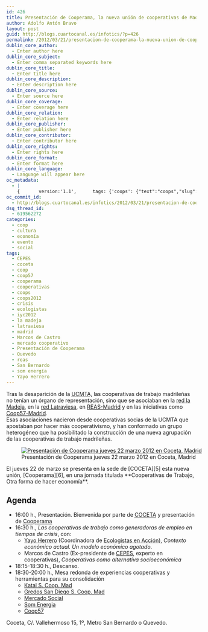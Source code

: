```yaml
---
id: 426
title: Presentación de Cooperama, la nueva unión de cooperativas de Madrid
author: Adolfo Antón Bravo
layout: post
guid: http://blogs.cuartocanal.es/infotics/?p=426
permalink: /2012/03/21/presentacion-de-cooperama-la-nueva-union-de-cooperativas-de-madrid/
dublin_core_author:
  - Enter author here
dublin_core_subject:
  - Enter comma separated keywords here
dublin_core_title:
  - Enter title here
dublin_core_description:
  - Enter description here
dublin_core_source:
  - Enter source here
dublin_core_coverage:
  - Enter coverage here
dublin_core_relation:
  - Enter relation here
dublin_core_publisher:
  - Enter publisher here
dublin_core_contributor:
  - Enter contributor here
dublin_core_rights:
  - Enter rights here
dublin_core_format:
  - Enter format here
dublin_core_language:
  - Language will appear here
oc_metadata:
  - |
    {		version:'1.1',		tags: {'coops': {"text":"coops","slug":"coops","source":null,"bucketName":"current","bucketPlacement":"auto","_className":"Tag"}, 'coop': {"text":"coop","slug":"coop","source":null,"bucketName":"current","bucketPlacement":"auto","_className":"Tag"}, 'coops2012': {"text":"coops2012","slug":"coops2012","source":null,"bucketName":"current","bucketPlacement":"auto","_className":"Tag"}, 'cooperativas': {"text":"cooperativas","slug":"cooperativas","source":null,"bucketName":"current","bucketPlacement":"auto","_className":"Tag"}, 'iyc2012': {"text":"iyc2012","slug":"iyc2012","source":null,"bucketName":"current","bucketPlacement":"auto","_className":"Tag"}, 'cooperama': {"text":"cooperama","slug":"cooperama","source":null,"bucketName":"current","bucketPlacement":"auto","_className":"Tag"}, 'madrid': {"text":"madrid","slug":"madrid","source":null,"bucketName":"current","bucketPlacement":"auto","_className":"Tag"}, 'reas': {"text":"reas","slug":"reas","source":null,"bucketName":"current","bucketPlacement":"auto","_className":"Tag"}, 'latraviesa': {"text":"latraviesa","slug":"latraviesa","source":null,"bucketName":"current","bucketPlacement":"auto","_className":"Tag"}, 'la-madeja': {"text":"la madeja","slug":"la-madeja","source":null,"bucketName":"current","bucketPlacement":"auto","_className":"Tag"}, 'coop57': {"text":"coop57","slug":"coop57","source":null,"bucketName":"current","bucketPlacement":"auto","_className":"Tag"}, 'coceta': {"text":"coceta","slug":"coceta","source":null,"bucketName":"current","bucketPlacement":"auto","_className":"Tag"}, 'ecologistas': {"text":"ecologistas","slug":"ecologistas","source":null,"bucketName":"current","bucketPlacement":"auto","_className":"Tag"}, 'som-energa': {"text":"som energía","slug":"som-energa","source":null,"bucketName":"current","bucketPlacement":"auto","_className":"Tag"}, 'crisis': {"text":"crisis","slug":"crisis","source":null,"bucketName":"current","bucketPlacement":"auto","_className":"Tag"}, 'mercado-cooperativo': {"text":"mercado cooperativo","slug":"mercado-cooperativo","source":null,"bucketName":"current","bucketPlacement":"auto","_className":"Tag"}}	}
oc_commit_id:
  - http://blogs.cuartocanal.es/infotics/2012/03/21/presentacion-de-cooperama-la-nueva-union-de-cooperativas-de-madrid/1332345828
dsq_thread_id:
  - 619562272
categories:
  - coop
  - cultura
  - economía
  - evento
  - social
tags:
  - CEPES
  - coceta
  - coop
  - coop57
  - cooperama
  - cooperativas
  - coops
  - coops2012
  - crisis
  - ecologistas
  - iyc2012
  - la madeja
  - latraviesa
  - madrid
  - Marcos de Castro
  - mercado cooperativo
  - Presentación de Cooperama
  - Quevedo
  - reas
  - San Bernardo
  - som energía
  - Yayo Herrero
---
```

Tras la desaparición de la <acronym title="Unión de Cooperativas de Trabajo Asociado de Madrid">UCMTA</acronym>, las cooperativas de trabajo madrileñas no tenían un órgano de representación, sino que se asociaban en la [red la Madeja][1], en la [red Latraviesa][2], en [REAS-Madrid][3] y en las iniciativas como [Coop57-Madrid][4].  
Esas asociaciones nacieron desde cooperativas socias de la UCMTA que apostaban por hacer más cooperativismo, y han conformado un grupo heterogéneo que ha posibilitado la construcción de una nueva agrupación de las cooperativas de trabajo madrileñas.  
<figure id="attachment_427" style="width: 572px;" class="wp-caption alignnone"><a href="http://blogs.cuartocanal.es/infotics/2012/03/21/presentacion-de-cooperama-la-nueva-union-de-cooperativas-de-madrid/cooperama_22m/" rel="attachment wp-att-427"><img src="http://i2.wp.com/blogs.cuartocanal.es/infotics/files/2012/03/cooperama_22m.png?fit=572%2C363" alt="Presentación de Cooperama jueves 22 marzo 2012 en Coceta, Madrid" title="cooperama_22m" class="size-full wp-image-427" data-recalc-dims="1" /></a><figcaption class="wp-caption-text">Presentación de Cooperama jueves 22 marzo 2012 en Coceta, Madrid</figcaption></figure>  
El jueves 22 de marzo se presenta en la sede de [COCETA][5] esta nueva unión, [Cooperama][6], en una jornada titulada **Cooperativas de Trabajo, Otra forma de hacer economía**.

## Agenda

  * 16:00 h., Presentación. Bienvenida por parte de <acronym title="Confederación Española de Cooperativas de Trabajo Asociado">COCETA</acronym> y presentación de <acronym title="Cooperativas de Trabajo de Madrid">Cooperama</acronym>
  * 16:30 h., *Las cooperativas de trabajo como generadoras de empleo en tiempos de crisis*, con: 
      * [Yayo Herrero][7] (Coordinadora de [Ecologistas en Acción][8]), *Contexto económico actual. Un modelo económico agotado*.
      * Marcos de Castro (Ex-presidente de [CEPES][9], experto en cooperativas), *Cooperativas como alternativa socioeconómica*
  * 18:15-18:30 h., Descanso.
  * 18:30-20:00 h., Mesa redonda de experiencias cooperativas y herramientas para su consolidación 
      * [Katal S. Coop. Mad][10]
      * [Gredos San Diego S. Coop. Mad][11]
      * [Mercado Social][12]
      * [Som Energia][13]
      * [Coop57][4]

Coceta, C/. Vallehermoso 15, 1º, Metro San Bernardo o Quevedo.

 [1]: http://www.lamadeja.net
 [2]: http://www.latraviesa.coop
 [3]: http://www.economiasolidaria.org/reas_madrid/presentacion
 [4]: http://madrid.coop57.coop
 [5]: http://www.coceta.coop
 [6]: http://www.cooperama.coop
 [7]: http://decrecimientoybuenvivir.wordpress.com/2009/01/17/yayo-herrero-cv/
 [8]: http://www.ecologistasenaccion.org
 [9]: http://www.cepes.es/ "Confederación Empresarial Española de la Economía Social"
 [10]: http://www.cooperativakatal.org/
 [11]: http://www.gredossandiego.coop/
 [12]: http://www.economiasolidaria.org/mercado_social
 [13]: http://www.somenergia.coop/es/